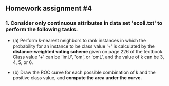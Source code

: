## Homework assignment #4
### 1. Consider only continuous attributes in data set 'ecoli.txt' to perform the following tasks.

* (a) Perform k-nearest neighbors to rank instances in which the probability for an instance to be class value '+' is calculated by the **distance-weighted voting scheme** given on page 226 of the textbook. Class value '+' can be 'imU', 'om', or 'omL', and the value of k can be 3, 4, 5, or 6.

* (b) Draw the ROC curve for each possible combination of k and the positive class value, and **compute the area under the curve.**
